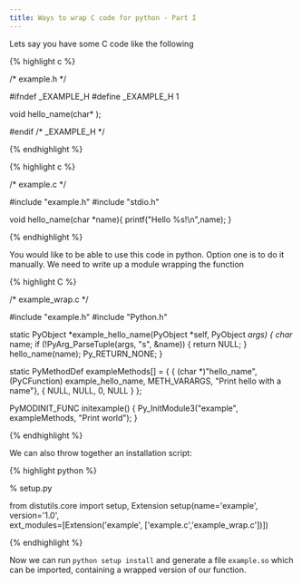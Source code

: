 ```yaml
---
title: Ways to wrap C code for python - Part I
---
```


Lets say you have some C code like the following


{% highlight c %}

/* example.h */

#ifndef _EXAMPLE_H
#define _EXAMPLE_H 1

void hello_name(char* );

#endif /* _EXAMPLE_H */

{% endhighlight %}

{% highlight c %}

/* example.c */

#include "example.h"
#include "stdio.h"

void hello_name(char *name){
  printf("Hello %s!\n",name);
}

{% endhighlight %}

You would like to be able to use this code in python. Option one is to do it manually. We need to write up a module wrapping the function

{% highlight C %}

/* example_wrap.c */

#include "example.h"
#include "Python.h"

static PyObject *example_hello_name(PyObject *self, PyObject *args) {
  char* name;
  if (!PyArg_ParseTuple(args, "s", &name)) {
      return NULL;
  }
  hello_name(name);
  Py_RETURN_NONE; 
}

static PyMethodDef exampleMethods[] = {
	{ (char *)"hello_name", (PyCFunction) example_hello_name, METH_VARARGS, "Print hello with a name"},
	{ NULL, NULL, 0, NULL }
};

PyMODINIT_FUNC initexample() {
  Py_InitModule3("example", exampleMethods, "Print world");
}

{% endhighlight %}

We can also throw together an installation script:

{% highlight python %}

% setup.py

from distutils.core import setup, Extension
setup(name='example', version='1.0',  \
      ext_modules=[Extension('example', ['example.c','example_wrap.c'])])

{% endhighlight %}


Now we can run `python setup install` and generate a file `example.so` which can be imported, containing a wrapped version of our function.

